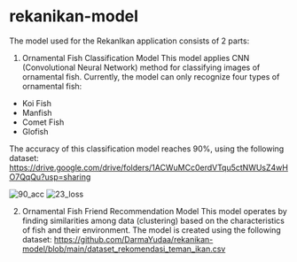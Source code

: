 # rekanikan-model
The model used for the RekanIkan application consists of 2 parts:

1. Ornamental Fish Classification Model
This model applies CNN (Convolutional Neural Network) method for classifying images of ornamental fish. Currently, the model can only recognize four types of ornamental fish:
- Koi Fish
- Manfish
- Comet Fish
- Glofish
  
The accuracy of this classification model reaches 90%, using the following dataset: https://drive.google.com/drive/folders/1ACWuMCc0erdVTqu5ctNWUsZ4wHO7QqQu?usp=sharing

![90_acc](https://github.com/DarmaYudaa/rekanikan-model/assets/89464578/a7fdddb2-29c5-40cb-b5f9-fd3cfd0931c1)
![23_loss](https://github.com/DarmaYudaa/rekanikan-model/assets/89464578/526cd44c-6c93-46f2-b2a5-306f79533d07)

2. Ornamental Fish Friend Recommendation Model
This model operates by finding similarities among data (clustering) based on the characteristics of fish and their environment. The model is created using the following dataset:
https://github.com/DarmaYudaa/rekanikan-model/blob/main/dataset_rekomendasi_teman_ikan.csv
